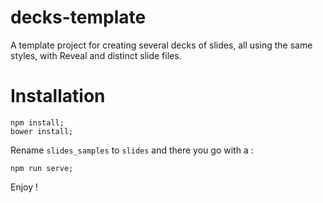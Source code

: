 # decks-template

A template project for creating several decks of slides, all using the same styles, with Reveal and distinct slide files.

# Installation

```
npm install;
bower install;
```

Rename `slides_samples` to `slides` and there you go with a :

```
npm run serve;
```

Enjoy !
